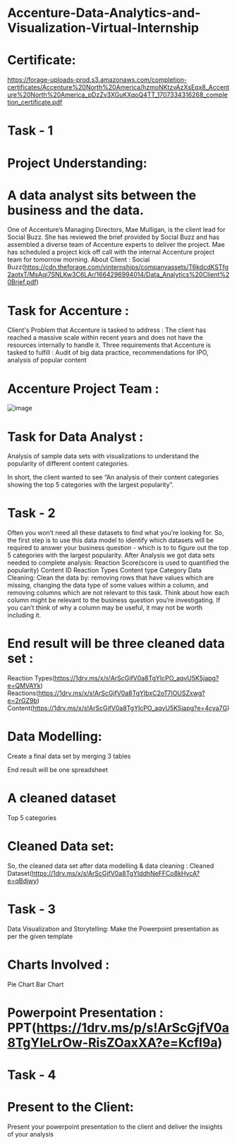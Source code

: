 # Accenture-Data-Analytics-and-Visualization-Virtual-Internship
# Certificate:
https://forage-uploads-prod.s3.amazonaws.com/completion-certificates/Accenture%20North%20America/hzmoNKtzvAzXsEqx8_Accenture%20North%20America_pDzZv3XGuKXqoQ4TT_1707334316268_completion_certificate.pdf

# Task - 1
# Project Understanding:
# A data analyst sits between the business and the data.

One of Accenture’s Managing Directors, Mae Mulligan, is the client lead for Social Buzz.
She has reviewed the brief provided by Social Buzz and has assembled a diverse team of Accenture experts to deliver the project.
Mae has scheduled a project kick off call with the internal Accenture project team for tomorrow morning.
About Client : Social Buzz(https://cdn.theforage.com/vinternships/companyassets/T6kdcdKSTfg2aotxT/MsAqi7SNLKw3C6LAr/1664296994014/Data_Analytics%20Client%20Brief.pdf)
# Task for Accenture :
Client's Problem that Accenture is tasked to address : The client has reached a massive scale within recent years and does not have the resources internally to handle it.
Three requirements that Accenture is tasked to fulfill : Audit of big data practice, recommendations for IPO, analysis of popular content
# Accenture Project Team :
![image](https://github.com/pvln94/Accenture-Data-Analytics-and-Visualization-Virtual-Internship/assets/117836213/00e5b770-8207-44a2-aba1-3cd7ff9768c5)
# Task for Data Analyst :
Analysis of sample data sets with visualizations to understand the popularity of different content categories.

In short, the client wanted to see “An analysis of their content categories showing the top 5 categories with the largest popularity”.

# Task - 2
Often you won’t need all these datasets to find what you’re looking for.
So, the first step is to use this data model to identify which datasets will be required to answer your business question - which is to to figure out the top 5 categories with the largest popularity.
After Analysis we got data sets needed to complete analysis:
Reaction Score(score is used to quantified the popularity)
Content ID
Reaction Types
Content type
Category
Data Cleaning:
Clean the data by:
removing rows that have values which are missing,
changing the data type of some values within a column, and
removing columns which are not relevant to this task.
Think about how each column might be relevant to the business question you’re investigating. If you can’t think of why a column may be useful, it may not be worth including it.
# End result will be three cleaned data set :
Reaction Types(https://1drv.ms/x/s!ArScGjfV0a8TgYIcPO_aqvU5K5japg?e=QMVAYk)
Reactions(https://1drv.ms/x/s!ArScGjfV0a8TgYIbxC2oT7IOUSZxwg?e=2rGZ9b)
Content(https://1drv.ms/x/s!ArScGjfV0a8TgYIcPO_aqvU5K5japg?e=4cya7G)
# Data Modelling:
Create a final data set by merging 3 tables

End result will be one spreadsheet

# A cleaned dataset
Top 5 categories
# Cleaned Data set:
So, the cleaned data set after data modelling & data cleaning : Cleaned Dataset(https://1drv.ms/x/s!ArScGjfV0a8TgYIddhNeFFCo8kHycA?e=qBdjwy)

# Task - 3
Data Visualization and Storytelling:
Make the Powerpoint presentation as per the given template

# Charts Involved :
Pie Chart
Bar Chart
# Powerpoint Presentation : PPT(https://1drv.ms/p/s!ArScGjfV0a8TgYIeLrOw-RisZOaxXA?e=KcfI9a)
# Task - 4
# Present to the Client:
Present your powerpoint presentation to the client and deliver the insights of your analysis
